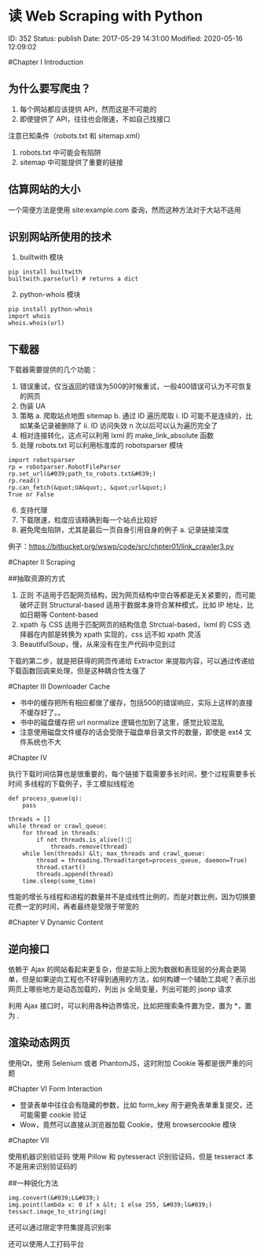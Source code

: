 # 读  Web Scraping with Python


ID: 352
Status: publish
Date: 2017-05-29 14:31:00
Modified: 2020-05-16 12:09:02


#Chapter I Introduction

## 为什么要写爬虫？

1. 每个网站都应该提供 API，然而这是不可能的
2. 即使提供了 API，往往也会限速，不如自己找接口

注意已知条件（robots.txt 和 sitemap.xml）

1. robots.txt 中可能会有陷阱
2. sitemap 中可能提供了重要的链接

## 估算网站的大小

一个简便方法是使用 site:example.com 查询，然而这种方法对于大站不适用

## 识别网站所使用的技术

1. builtwith 模块

```
pip install builtwith
builtwith.parse(url) # returns a dict
```	

2. python-whois 模块
```
pip install python-whois
import whois
whois.whois(url)
```

## 下载器

下载器需要提供的几个功能：

1. 错误重试，仅当返回的错误为500的时候重试，一般400错误可认为不可恢复的网页
2. 伪装 UA
3. 策略
    a. 爬取站点地图 sitemap
    b. 通过 ID 遍历爬取
        i. ID 可能不是连续的，比如某条记录被删除了
        ii. ID 访问失效 n 次以后可以认为遍历完全了
4. 相对连接转化，这点可以利用 lxml 的 make_link_absolute 函数
5. 处理 robots.txt 可以利用标准库的 robotsparser 模块

```
import robotsparser
rp = robotparser.RobotFileParser
rp.set_url(&#039;path_to_robots.txt&#039;)
rp.read()
rp.can_fetch(&quot;UA&quot;, &quot;url&quot;)
True or False
```

6. 支持代理
7. 下载限速，粒度应该精确到每一个站点比较好
8. 避免爬虫陷阱，尤其是最后一页自身引用自身的例子
   a. 记录链接深度

例子：https://bitbucket.org/wswp/code/src/chpter01/link_crawler3.py

#Chapter II Scraping

##抽取资源的方式

1. 正则
        不适用于匹配网页结构，因为网页结构中空白等都是无关紧要的，而可能破坏正则 Structural-based
        适用于数据本身符合某种模式，比如 IP 地址，比如日期等 Content-based
2. xpath 与 CSS
        适用于匹配网页的结构信息 Strctual-based，lxml 的 CSS 选择器在内部是转换为 xpath 实现的，css 远不如 xpath 灵活
3. BeautifulSoup，慢，从来没有在生产代码中见到过

下载的第二步，就是把获得的网页传递给 Extractor 来提取内容，可以通过传递给下载函数回调来处理，但是这种耦合性太强了

#Chapter III Downloader Cache

* 书中的缓存把所有相应都做了缓存，包括500的错误响应，实际上这样的直接不缓存好了。。
* 书中的磁盘缓存把 url normalize 逻辑也加到了这里，感觉比较混乱
* 注意使用磁盘文件缓存的话会受限于磁盘单目录文件的数量，即使是 ext4 文件系统也不大

#Chapter IV

执行下载时间估算也是很重要的，每个链接下载需要多长时间，整个过程需要多长时间
多线程的下载例子，手工模拟线程池

```
def process_queue(q):
    pass
	
threads = []
while thread or crawl_queue:
    for thread in threads:
        if not threads.is_alive():            
            threads.remove(thread)
    while len(threads) &lt; max_threads and crawl_queue:
        thread = threading.Thread(target=process_queue, daemon=True)
        thread.start()
        threads.append(thread)
    time.sleep(some_time)
```
	
性能的增长与线程和进程的数量并不是成线性比例的，而是对数比例，因为切换要花费一定的时间，再者最终是受限于带宽的

#Chapter V Dynamic Content

## 逆向接口

依赖于 Ajax 的网站看起来更复杂，但是实际上因为数据和表现层的分离会更简单，但是如果逆向工程也不好得到通用的方法，如何构建一个辅助工具呢？表示出网页上哪些地方是动态加载的，列出 js 全局变量，列出可能的 jsonp 请求

利用 Ajax 接口时，可以利用各种边界情况，比如把搜索条件置为空，置为 *，置为 .

## 渲染动态网页

使用Qt，使用 Selenium 或者 PhantomJS，这时附加 Cookie 等都是很严重的问题

#Chapter VI Form Interaction

* 登录表单中往往会有隐藏的参数，比如 form_key 用于避免表单重复提交，还可能需要 cookie 验证
* Wow，竟然可以直接从浏览器加载 Cookie，使用 browsercookie 模块

#Chapter VII

使用机器识别验证码
使用 Pillow 和 pytesseract 识别验证码，但是 tesseract 本不是用来识别验证码的

##一种锐化方法
```
img.convert(&#039;L&#039;)
img.point(lambda x: 0 if x &lt; 1 else 255, &#039;l&#039;)
tessact.image_to_string(img)
```
	
还可以通过限定字符集提高识别率

还可以使用人工打码平台